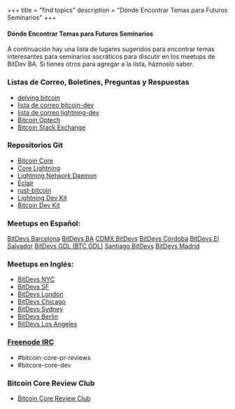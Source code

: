 +++
title = "find topics"
description = "Dónde Encontrar Temas para Futuros Seminarios"
+++

#### Dónde Encontrar Temas para Futuros Seminarios
A continuación hay una lista de lugares sugeridos para encontrar temas interesantes para
seminarios socráticos para discutir en los meetups de BitDev BA. Si tienes otros para agregar a la lista, háznoslo saber.

### Listas de Correo, Boletines, Preguntas y Respuestas
  - [delving bitcoin](https://delvingbitcoin.org/)
  - [lista de correo bitcoin-dev](https://groups.google.com/g/bitcoindev)
  - [lista de correo lightning-dev](https://lists.linuxfoundation.org/mailman/listinfo/lightning-dev)
  - [Bitcoin Optech](https://bitcoinops.org/)
  - [Bitcoin Stack Exchange](https://bitcoin.stackexchange.com/)

### Repositorios Git
  - [Bitcoin Core](https://github.com/bitcoin/bitcoin)
  - [Core Lightning](https://github.com/ElementsProject/lightning)
  - [Lightning Network Daemon](https://github.com/lightningnetwork/lnd)
  - [Eclair](https://github.com/ACINQ/eclair)
  - [rust-bitcoin](https://github.com/rust-bitcoin)
  - [Lightning Dev Kit](https://github.com/orgs/lightningdevkit)
  - [Bitcoin Dev Kit](https://github.com/bitcoindevkit)


### Meetups en Español:

[BitDevs Barcelona](https://bitdevsbarcelona.org)
[BitDevs BA](https://www.bitdevsba.org)
[CDMX BitDevs](https://www.cdmxbitdevs.org)
[BitDevs Córdoba](https://bitdevscordoba.org)
[BitDevs El Salvador](https://bitdevelsalvador.com)
[BitDevs GDL (BTC GDL)](https://bitdevs.btcgdl.com)
[Santiago BitDevs](https://santiagobitdevs.com)
[BitDevs Madrid](https://bitdevsmadrid.org)


### Meetups en Inglés:

  - [BitDevs NYC](https://bitdevs.org)
  - [BitDevs SF](https://www.sfbitcoindevs.org/)
  - [BitDevs London](https://www.meetup.com/London-Bitcoin-Devs/)
  - [BitDevs Chicago](http://chibitdevs.org/)
  - [BitDevs Sydney](https://www.meetup.com/Bitcoin_Sydney/)
  - [BitDevs Berlin](https://bitdevs.berlin/)
  - [BitDevs Los Angeles](https://bitdevsla.org)

### [Freenode IRC](https://freenode.net/)
  - #bitcoin-core-pr-reviews
  - #bitcore-core-dev

### Bitcoin Core Review Club
  - [Bitcoin Core Review Club](https://bitcoincore.reviews/)

